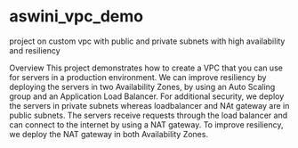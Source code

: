 # aswini_vpc_demo
project on custom vpc with public and private subnets with high availability and resiliency

Overview
This project demonstrates how to create a VPC that you can use for servers in a production environment. We can improve resiliency by deploying the servers in two Availability Zones, by using an Auto Scaling group and an Application Load Balancer. For additional security, we deploy the servers in private subnets whereas loadbalancer and NAt gateway are in public subnets. The servers receive requests through the load balancer and can connect to the internet by using a NAT gateway. To improve resiliency, we deploy the NAT gateway in both Availability Zones.

